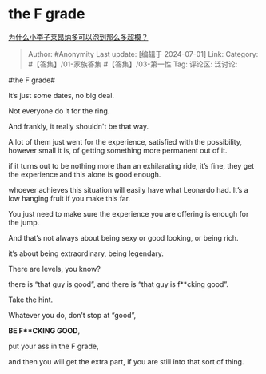 # the F grade
[为什么小李子莱昂纳多可以泡到那么多超模？](https://www.zhihu.com/question/51380815/answer/3547250583)

> Author: #Anonymity
> Last update: [编辑于 2024-07-01]
> Link:
> Category: #【答集】/01-家族答集 #【答集】/03-第一性 
> Tag: 
> 评论区:
> 泛讨论:

\#the F grade\#

It’s just some dates, no big deal.

Not everyone do it for the ring.

And frankly, it really shouldn't be that way.

A lot of them just went for the experience, satisfied with the possibility, however small it is, of getting something more permanent out of it.

if it turns out to be nothing more than an exhilarating ride, it’s fine, they get the experience and this alone is good enough.

whoever achieves this situation will easily have what Leonardo had. It’s a low hanging fruit if you make this far.

You just need to make sure the experience you are offering is enough for the jump.

And that’s not always about being sexy or good looking, or being rich.

it’s about being extraordinary, being legendary.

There are levels, you know?

there is “that guy is good”,
and there is “that guy is f\*\*cking good”.

Take the hint.

Whatever you do, don’t stop at “good”,

**BE F\*\*CKING GOOD**,

put your ass in the F grade,

and then you will get the extra part, if you are still into that sort of thing.